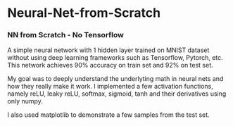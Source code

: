 # Neural-Net-from-Scratch
### NN from Scratch - No Tensorflow

A simple neural network with 1 hidden layer trained on MNIST dataset without using deep learning frameworks such as Tensorflow, Pytorch, etc. This network achieves 90% accuracy on train set and 92% on test set.

My goal was to deeply understand the underlyting math in neural nets and how they really make it work. I implemented a few activation functions, namely reLU, leaky reLU,
softmax, sigmoid, tanh and their derivatives using only numpy.

I also used matplotlib to demonstrate a few samples from the test set.
